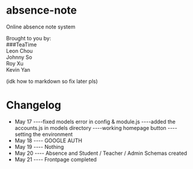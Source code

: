 # absence-note  
Online absence note system  

Brought to you by:  
###TeaTime  
Leon Chou  
Johnny So  
Roy Xu  
Kevin Yan  

(idk how to markdown so fix later pls)
# Changelog
- May 17
----fixed models error in config & module.js
----added the accounts.js in models directory
----working homepage button
----setting the environment
- May 18
---- GOOGLE AUTH
- May 19
---- Nothing
- May 20
---- Absence and Student / Teacher / Admin Schemas created
- May 21
---- Frontpage completed
